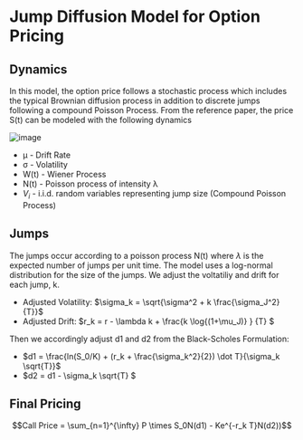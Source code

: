 # Jump Diffusion Model for Option Pricing

## Dynamics 
In this model, the option price follows a stochastic process which includes the typical Brownian diffusion process in addition to discrete jumps following a compound Poisson Process. From the reference paper, the price S(t) can be modeled with the following dynamics 

![image](https://github.com/user-attachments/assets/c202ff42-1513-4a0a-bc00-052290c1dccf)

* μ - Drift Rate
* σ - Volatility
* W(t) - Wiener Process 
* N(t) - Poisson process of intensity λ
* $V_i$ - i.i.d. random variables representing jump size (Compound Poisson Process)

## Jumps
The jumps occur according to a poisson process N(t) where $\lambda$ is the expected number of jumps per unit time. The model uses a log-normal distribution for the size of the jumps.
We adjust the voltatiliy and drift for each jump, k. 
* Adjusted Volatility: $\sigma_k = \sqrt{\sigma^2 + k \frac{\sigma_J^2}{T}}$
* Adjusted Drift: $r_k = r - \lambda k + \frac{k \log{(1+\mu_J)} } {T} $

Then we accordingly adjust d1 and d2 from the Black-Scholes Formulation: 
* $d1 = \frac{ln(S_0/K) + (r_k + \frac{\sigma_k^2}{2}) \dot T}{\sigma_k \sqrt{T}}$
* $d2 = d1 - \sigma_k \sqrt{T} $

## Final Pricing
$$Call  Price = \sum_{n=1}^{\infty} P \times S_0N(d1) - Ke^{-r_k T}N(d2))$$
